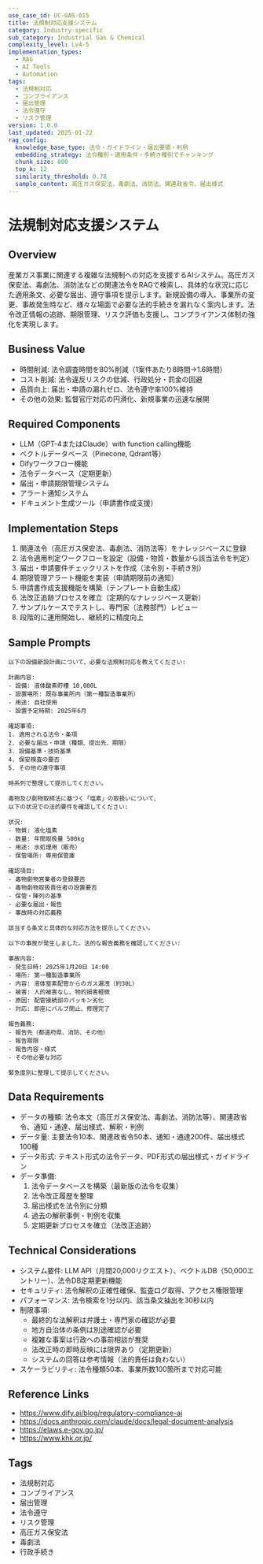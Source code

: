 ```yaml
---
use_case_id: UC-GAS-015
title: 法規制対応支援システム
category: Industry-specific
sub_category: Industrial Gas & Chemical
complexity_level: Lv4-5
implementation_types:
  - RAG
  - AI Tools
  - Automation
tags:
  - 法規制対応
  - コンプライアンス
  - 届出管理
  - 法令遵守
  - リスク管理
version: 1.0.0
last_updated: 2025-01-22
rag_config:
  knowledge_base_type: 法令・ガイドライン・届出要領・判例
  embedding_strategy: 法令種別・適用条件・手続き種別でチャンキング
  chunk_size: 800
  top_k: 12
  similarity_threshold: 0.78
  sample_content: 高圧ガス保安法、毒劇法、消防法、関連政省令、届出様式
---
```


# 法規制対応支援システム

## Overview

産業ガス事業に関連する複雑な法規制への対応を支援するAIシステム。高圧ガス保安法、毒劇法、消防法などの関連法令をRAGで検索し、具体的な状況に応じた適用条文、必要な届出、遵守事項を提示します。新規設備の導入、事業所の変更、事故発生時など、様々な場面で必要な法的手続きを漏れなく案内します。法令改正情報の追跡、期限管理、リスク評価も支援し、コンプライアンス体制の強化を実現します。

## Business Value

- 時間削減: 法令調査時間を80%削減（1案件あたり8時間→1.6時間）
- コスト削減: 法令違反リスクの低減、行政処分・罰金の回避
- 品質向上: 届出・申請の漏れゼロ、法令遵守率100%維持
- その他の効果: 監督官庁対応の円滑化、新規事業の迅速な展開

## Required Components

- LLM（GPT-4またはClaude）with function calling機能
- ベクトルデータベース（Pinecone, Qdrant等）
- Difyワークフロー機能
- 法令データベース（定期更新）
- 届出・申請期限管理システム
- アラート通知システム
- ドキュメント生成ツール（申請書作成支援）

## Implementation Steps

1. 関連法令（高圧ガス保安法、毒劇法、消防法等）をナレッジベースに登録
2. 法令適用判定ワークフローを設定（設備・物質・数量から該当法令を判定）
3. 届出・申請要件チェックリストを作成（法令別・手続き別）
4. 期限管理アラート機能を実装（申請期限前の通知）
5. 申請書作成支援機能を構築（テンプレート自動生成）
6. 法改正追跡プロセスを確立（定期的なナレッジベース更新）
7. サンプルケースでテストし、専門家（法務部門）レビュー
8. 段階的に運用開始し、継続的に精度向上

## Sample Prompts

```
以下の設備新設計画について、必要な法規制対応を教えてください:

計画内容:
- 設備: 液体酸素貯槽 10,000L
- 設置場所: 既存事業所内（第一種製造事業所）
- 用途: 自社使用
- 設置予定時期: 2025年6月

確認事項:
1. 適用される法令・条項
2. 必要な届出・申請（種類、提出先、期限）
3. 設備基準・技術基準
4. 保安検査の要否
5. その他の遵守事項

時系列で整理して提示してください。
```

```
毒物及び劇物取締法に基づく「塩素」の取扱いについて、
以下の状況での法的要件を確認してください:

状況:
- 物質: 液化塩素
- 数量: 年間取扱量 500kg
- 用途: 水処理用（販売）
- 保管場所: 専用保管庫

確認項目:
- 毒物劇物営業者の登録要否
- 毒物劇物取扱責任者の設置要否
- 保管・陳列の基準
- 必要な届出・報告
- 事故時の対応義務

該当する条文と具体的な対応方法を提示してください。
```

```
以下の事故が発生しました。法的な報告義務を確認してください:

事故内容:
- 発生日時: 2025年1月20日 14:00
- 場所: 第一種製造事業所
- 内容: 液体窒素配管からのガス漏洩（約30L）
- 被害: 人的被害なし、物的損害軽微
- 原因: 配管接続部のパッキン劣化
- 対応: 即座にバルブ閉止、修理完了

報告義務:
- 報告先（都道府県、消防、その他）
- 報告期限
- 報告内容・様式
- その他必要な対応

緊急度別に整理して提示してください。
```

## Data Requirements

- データの種類: 法令本文（高圧ガス保安法、毒劇法、消防法等）、関連政省令、通知・通達、届出様式、解釈・判例
- データ量: 主要法令10本、関連政省令50本、通知・通達200件、届出様式100種
- データ形式: テキスト形式の法令データ、PDF形式の届出様式・ガイドライン
- データ準備:
  1. 法令データベースを構築（最新版の法令を収集）
  2. 法令改正履歴を整理
  3. 届出様式を法令別に分類
  4. 過去の解釈事例・判例を収集
  5. 定期更新プロセスを確立（法改正追跡）

## Technical Considerations

- システム要件: LLM API（月間20,000リクエスト）、ベクトルDB（50,000エントリー）、法令DB定期更新機能
- セキュリティ: 法令解釈の正確性確保、監査ログ取得、アクセス権限管理
- パフォーマンス: 法令検索を1分以内、該当条文抽出を30秒以内
- 制限事項:
  - 最終的な法解釈は弁護士・専門家の確認が必要
  - 地方自治体の条例は別途確認が必要
  - 複雑な事案は行政への事前相談が推奨
  - 法改正時の即時反映には限界あり（定期更新）
  - システムの回答は参考情報（法的責任は負わない）
- スケーラビリティ: 法令種類50本、事業所数100箇所まで対応可能

## Reference Links

- https://www.dify.ai/blog/regulatory-compliance-ai
- https://docs.anthropic.com/claude/docs/legal-document-analysis
- https://elaws.e-gov.go.jp/
- https://www.khk.or.jp/

## Tags

- 法規制対応
- コンプライアンス
- 届出管理
- 法令遵守
- リスク管理
- 高圧ガス保安法
- 毒劇法
- 行政手続き
